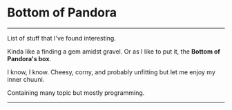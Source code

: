 # Bottom of Pandora

---

List of stuff that I've found interesting.

Kinda like a finding a gem amidst gravel. Or as I like to put it, the **Bottom of Pandora's box**.

I know, I know. Cheesy, corny, and probably unfitting but let me enjoy my inner chuuni.

Containing many topic but mostly programming.

--- 
